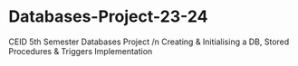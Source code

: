 # Databases-Project-23-24
CEID 5th Semester Databases Project /n
Creating & Initialising a DB, Stored Procedures & Triggers Implementation

